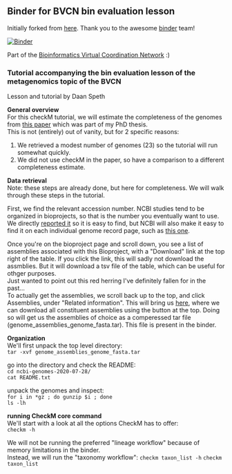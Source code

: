 ## Binder for BVCN bin evaluation lesson

Initially forked from [here](https://github.com/binder-examples/conda). Thank you to the awesome [binder](https://mybinder.org/) team!
  
[![Binder](https://mybinder.org/badge_logo.svg)](https://mybinder.org/v2/gh/biovcnet/bvcn-binder-checkm/master?urlpath=lab)
  
Part of the [Bioinformatics Virtual Coordination Network](https://biovcnet.github.io/) :)


### Tutorial accompanying the bin evaluation lesson of the metagenomics topic of the BVCN
Lesson and tutorial by Daan Speth
   
**General overview**  
For this checkM tutorial, we will estimate the completeness of the genomes from [this paper](https://www.nature.com/articles/ncomms11172) which was part of my PhD thesis.  
This is not (entirely) out of vanity, but for 2 specific reasons:  
1) We retrieved a modest number of genomes (23) so the tutorial will run somewhat quickly.  
2) We did not use checkM in the paper, so have a comparison to a different completeness estimate.  


**Data retrieval**  
Note: these steps are already done, but here for completeness.
We will walk through these steps in the tutorial.  
  
First, we find the relevant accession number. NCBI studies tend to be organized in bioprojects, so that is the number you eventually want to use. 
We directly [reported it](https://www.ncbi.nlm.nih.gov/bioproject/PRJNA274364) so it is easy to find, 
but NCBI will also make it easy to find it on each individual genome record page, such as [this one](https://www.ncbi.nlm.nih.gov/nuccore/LLZP00000000).  
  
Once you're on the bioproject page and scroll down, you see a list of assemblies associated with this Bioproject, with a "Download" link at the top right of the table.
If you click the link, this will sadly not download the assmblies. But it will download a tsv file of the table, which can be useful for othger purposes.  
Just wanted to point out this red herring I've definitely fallen for in the past...   
To actually get the assemblies, we scroll back up to the top, and click Assemblies, under "Related information". 
This will bring us [here](https://www.ncbi.nlm.nih.gov/assembly?LinkName=bioproject_assembly_all&from_uid=274364), 
where we can download all constituent assemblies using the button at the top. 
Doing so will get us the assemblies of choice as a comperessed tar file (genome_assemblies_genome_fasta.tar). This file is present in the binder.
   
   
**Organization**  
We'll first unpack the top level directory:   
```tar -xvf genome_assemblies_genome_fasta.tar```
  
go into the directory and check the README:  
```cd ncbi-genomes-2020-07-28/```  
```cat README.txt```  
   
unpack the genomes and inspect:  
```for i in *gz ; do gunzip $i ; done```  
```ls -lh```  
  
  
**running CheckM core command**  
We'll start with a look at all the options CheckM has to offer:  
```checkm -h```

We will	not be running the preferred "lineage workflow" because	of memory limitations in the binder.  
Instead, we will run the "taxonomy workflow":
```checkm taxon_list -h```
```checkm taxon_list```


